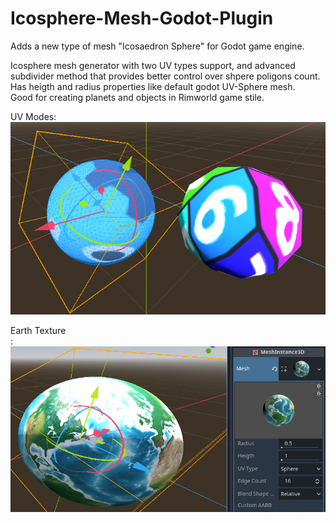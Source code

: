 # Icosphere-Mesh-Godot-Plugin
Adds a new type of mesh "Icosaedron Sphere" for Godot game engine.

Icosphere mesh generator with two UV types support, and advanced subdivider method that provides better control over shpere poligons count. Has heigth and radius properties like default godot  UV-Sphere mesh. 
<br> Good for creating planets and objects in Rimworld game stile.

UV Modes:<br>
![Earth Icosphere](https://raw.githubusercontent.com/MAGGen-hub/Icosphere-Mesh-Godot-Plugin/main/previews/uv_modes_preview.png)

Earth Texture<br>:
![Earth Icosphere](https://raw.githubusercontent.com/MAGGen-hub/Icosphere-Mesh-Godot-Plugin/main/previews/earth_icosphere.png)
